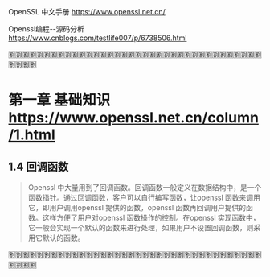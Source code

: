 
OpenSSL 中文手册 https://www.openssl.net.cn/

Openssl编程--源码分析 https://www.cnblogs.com/testlife007/p/6738506.html

:u5272::u5272::u5272::u5272::u5272::u5272::u5272::u5272::u5272::u5272::u5272::u5272::u5272::u5272::u5272::u5272::u5272::u5272::u5272::u5272::u5272::u5272::u5272::u5272::u5272::u5272::u5272::u5272::u5272::u5272::u5272::u5272::u5272::u5272::u5272::u5272::u5272::u5272::u5272::u5272:

# 第一章 基础知识 https://www.openssl.net.cn/column/1.html

## 1.4 回调函数

> Openssl 中大量用到了回调函数。回调函数一般定义在数据结构中，是一个函数指针。通过回调函数，客户可以自行编写函数，让openssl 函数来调用它，即用户调用openssl 提供的函数，openssl 函数再回调用户提供的函数。这样方便了用户对openssl 函数操作的控制。在openssl 实现函数中，它一般会实现一个默认的函数来进行处理，如果用户不设置回调函数，则采用它默认的函数。

:u5272::u5272::u5272::u5272::u5272::u5272::u5272::u5272::u5272::u5272::u5272::u5272::u5272::u5272::u5272::u5272::u5272::u5272::u5272::u5272::u5272::u5272::u5272::u5272::u5272::u5272::u5272::u5272::u5272::u5272::u5272::u5272::u5272::u5272::u5272::u5272::u5272::u5272::u5272::u5272:

